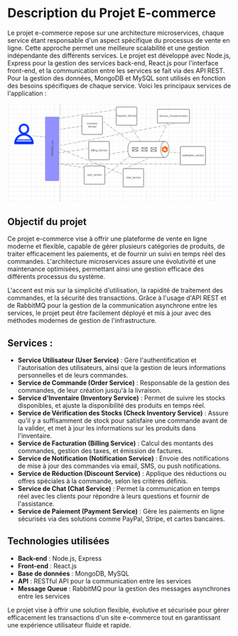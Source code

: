 # Description du Projet E-commerce

Le projet e-commerce repose sur une architecture microservices, chaque service étant responsable d'un aspect spécifique du processus de vente en ligne. Cette approche permet une meilleure scalabilité et une gestion indépendante des différents services. Le projet est développé avec Node.js, Express pour la gestion des services back-end, React.js pour l'interface front-end, et la communication entre les services se fait via des API REST. Pour la gestion des données, MongoDB et MySQL sont utilisés en fonction des besoins spécifiques de chaque service. Voici les principaux services de l'application :

![Description du projet](description_projet.png)

## Objectif du projet

Ce projet e-commerce vise à offrir une plateforme de vente en ligne moderne et flexible, capable de gérer plusieurs catégories de produits, de traiter efficacement les paiements, et de fournir un suivi en temps réel des commandes. L'architecture microservices assure une évolutivité et une maintenance optimisées, permettant ainsi une gestion efficace des différents processus du système.

L'accent est mis sur la simplicité d'utilisation, la rapidité de traitement des commandes, et la sécurité des transactions. Grâce à l'usage d'API REST et de RabbitMQ pour la gestion de la communication asynchrone entre les services, le projet peut être facilement déployé et mis à jour avec des méthodes modernes de gestion de l'infrastructure.

## Services :

- **Service Utilisateur (User Service)** : Gère l'authentification et l'autorisation des utilisateurs, ainsi que la gestion de leurs informations personnelles et de leurs commandes.
- **Service de Commande (Order Service)** : Responsable de la gestion des commandes, de leur création jusqu'à la livraison.
- **Service d'Inventaire (Inventory Service)** : Permet de suivre les stocks disponibles, et ajuste la disponibilité des produits en temps réel.
- **Service de Vérification des Stocks (Check Inventory Service)** : Assure qu'il y a suffisamment de stock pour satisfaire une commande avant de la valider, et met à jour les informations sur les produits dans l'inventaire.
- **Service de Facturation (Billing Service)** : Calcul des montants des commandes, gestion des taxes, et émission de factures.
- **Service de Notification (Notification Service)** : Envoie des notifications de mise à jour des commandes via email, SMS, ou push notifications.
- **Service de Réduction (Discount Service)** : Applique des réductions ou offres spéciales à la commande, selon les critères définis.
- **Service de Chat (Chat Service)** : Permet la communication en temps réel avec les clients pour répondre à leurs questions et fournir de l'assistance.
- **Service de Paiement (Payment Service)** : Gère les paiements en ligne sécurisés via des solutions comme PayPal, Stripe, et cartes bancaires.

## Technologies utilisées

- **Back-end** : Node.js, Express
- **Front-end** : React.js
- **Base de données** : MongoDB, MySQL
- **API** : RESTful API pour la communication entre les services
- **Message Queue** : RabbitMQ pour la gestion des messages asynchrones entre les services

Le projet vise à offrir une solution flexible, évolutive et sécurisée pour gérer efficacement les transactions d'un site e-commerce tout en garantissant une expérience utilisateur fluide et rapide.
